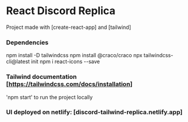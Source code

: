 # React Discord Replica 

Project made with [create-react-app] and [tailwind]

### Dependencies

npm install -D tailwindcss
npm install @craco/craco
npx tailwindcss-cli@latest init
npm i react-icons --save       

### Tailwind documentation [https://tailwindcss.com/docs/installation]

'npm start' to run the project locally 

### UI deployed on netlify: [discord-tailwind-replica.netlify.app]